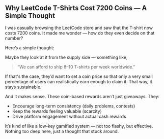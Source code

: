 ## Why LeetCode T-Shirts Cost 7200 Coins — A Simple Thought

I was casually browsing the LeetCode store and saw that the T-shirt now costs 7200 coins. It made me wonder — how do they even decide on that number?

Here’s a simple thought:

Maybe they look at it from the supply side — something like,  
> “We can afford to ship 8–10 T-shirts per week worldwide.”

If that's the case, they’d want to set a coin price so that only a very small percentage of users can realistically earn enough to claim it. That way, it stays sustainable.

And it makes sense. These coin-based rewards aren’t just giveaways. They:
- Encourage long-term consistency (daily problems, contests)
- Keep the rewards feeling valuable (scarcity)
- Drive platform engagement without actual cash rewards

It’s kind of like a low-key gamified system — not too flashy, but effective.  
Nothing too deep here, just a thought that stuck around.

